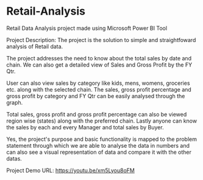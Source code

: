 # Retail-Analysis
Retail Data Analysis project made using Microsoft Power BI Tool

Project Description: The project is the solution to simple and straightfoward analysis of Retail data. 

The project addresses the need to know about the total sales by date and chain. We can also get a detailed view of Sales and Gross Profit by the FY Qtr.

User can also view sales by category like kids, mens, womens, groceries etc. along with the selected chain. The sales, gross profit percentage and gross profit by category and FY Qtr can be easily analysed through the graph.

Total sales, gross profit and gross profit percentage can also be viewed region wise (states) along with the preferred chain. Lastly anyone can know the sales by each and every Manager and total sales by Buyer.

Yes, the project's purpose and basic functionality is mapped to the problem statement through which we are able to analyse the data in numbers and can also see a visual representation of data and compare it with the other datas.

Project Demo URL: https://youtu.be/xm5Lyou8oFM
